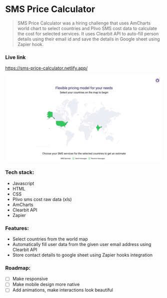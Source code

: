 # SMS Price Calculator

> SMS Price Calculator was a hiring challenge that uses AmCharts world chart to select countries and Plivo SMS cost data to calculate the cost for selected services. It uses Clearbit API to auto-fill person details using their email id and save the details in Google sheet using Zapier hook.


### Live link

https://sms-price-calculator.netlify.app/

![Screenshot](sms_price_calculator.png)

### Tech stack:

- Javascript
- HTML
- CSS
- Plivo sms cost raw data (xls)
- AmCharts
- Clearbit API
- Zapier

### Features:

- Select countries from the world map
- Automatically fill user data from the given user email address using Clearbit API
- Store contact details to google sheet using Zapier hooks integration

### Roadmap:

 - [ ] Make responsive
 - [ ] Make mobile design more native
 - [ ] Add animations, make interactions look beautiful
